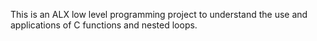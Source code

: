 This is an ALX low level programming project to understand the use and applications of C functions and nested loops.
